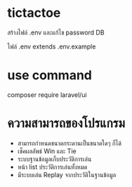 # tictactoe
สร้างไฟล์ .env และแก้ไข password DB

ไฟล์ .env extends .env.example

# use command

composer require laravel/ui

# ความสามารถของโปรแกรม
- สามารถกำหนดขนาดกระดานเป็นขนาดใดๆ ก็ได้
- เช็คผลลัพธ์ Win และ Tie
- ระบบฐานข้อมูลเก็บประวัติการเล่น
- หน้า list ประวัติการเล่นทั้งหมด
- มีระบบเล่น Replay จากประวัติในฐานข้อมูล
